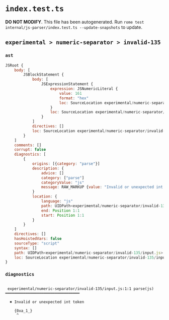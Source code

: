 # `index.test.ts`

**DO NOT MODIFY**. This file has been autogenerated. Run `rome test internal/js-parser/index.test.ts --update-snapshots` to update.

## `experimental > numeric-separator > invalid-135`

### `ast`

```javascript
JSRoot {
	body: [
		JSBlockStatement {
			body: [
				JSExpressionStatement {
					expression: JSNumericLiteral {
						value: 161
						format: "hex"
						loc: SourceLocation experimental/numeric-separator/invalid-135/input.js 1:1-1:7
					}
					loc: SourceLocation experimental/numeric-separator/invalid-135/input.js 1:1-1:7
				}
			]
			directives: []
			loc: SourceLocation experimental/numeric-separator/invalid-135/input.js 1:0-1:8
		}
	]
	comments: []
	corrupt: false
	diagnostics: [
		{
			origins: [{category: "parse"}]
			description: {
				advice: []
				category: ["parse"]
				categoryValue: "js"
				message: RAW_MARKUP {value: "Invalid or unexpected int token"}
			}
			location: {
				language: "js"
				path: UIDPath<experimental/numeric-separator/invalid-135/input.js>
				end: Position 1:1
				start: Position 1:1
			}
		}
	]
	directives: []
	hasHoistedVars: false
	sourceType: "script"
	syntax: []
	path: UIDPath<experimental/numeric-separator/invalid-135/input.js>
	loc: SourceLocation experimental/numeric-separator/invalid-135/input.js 1:0-2:0
}
```

### `diagnostics`

```

 experimental/numeric-separator/invalid-135/input.js:1:1 parse(js) ━━━━━━━━━━━━━━━━━━━━━━━━━━━━━━━━━

  ✖ Invalid or unexpected int token

    {0xa_1_}
     ^


```
